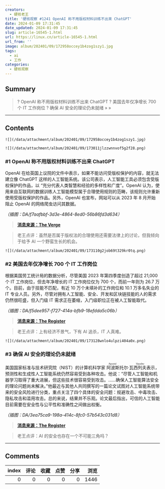 ```yaml
---
creators:
  - 硬核老王
title: '硬核观察 #1241 OpenAI 称不用版权材料训练不出来 ChatGPT'
date: 2024-01-09 17:31:45
date_updated: 2024-01-09 17:31:45
slug: article-16545-1.html
url: https://linux.cn/article-16545-1.html
url_from: ''
image: album/202401/09/172958occey1b4zog1szy1.jpg
tags:
  - ai
  - 工作
categories:
  - 硬核观察
---
```


## Summary

> ? OpenAI 称不用版权材料训练不出来 ChatGPT
> ? 美国去年仅净增长 700 个 IT 工作岗位
> ? 确保 AI 安全的理论仍未就绪
> » 
> »

***

<!-- more -->

## Contents

`![](/data/attachment/album/202401/09/172958occey1b4zog1szy1.jpg)`

`![](/data/attachment/album/202401/09/173011jlzzwnnvof5g2f28.png)`

### #1 OpenAI 称不用版权材料训练不出来 ChatGPT

OpenAI 在给英国上议院的文件中表示，如果不能访问受版权保护的内容，就无法建立像 ChatGPT 这样的人工智能系统。该公司表示，人工智能工具必须包含受版权保护的作品，以 “充分代表人类智慧和经验的多样性和广度”。OpenAI 认为，使用来自互联网的数据训练人工智能模型属于合理使用规则的范畴，该规则允许重新使用受版权保护的作品。另外，OpenAI 也宣布，网站可以从 2023 年 8 月开始阻止 OpenAI 的网络爬虫访问其数据。

*（插图：DA/f7aafbbf-3d3e-4864-8ed0-56b86fd3d634）*

> 
> **[消息来源：The Verge](https://www.theverge.com/2024/1/8/24030283/openai-nyt-lawsuit-fair-use-ai-copyright)**
> 
> 
> 

> 
> 老王点评：虽然是否属于版权法的合理使用还需要法律上的讨论，但我倾向于给予 AI 一个野蛮生长的机会。
> 
> 
> 

`![](/data/attachment/album/202401/09/173110g2job69t329kr0tq.png)`

### #2 美国去年仅净增长 700 个 IT 工作岗位

根据美国劳工统计局的数据分析，尽管美国 2023 年第四季度创造了超过 21,000 个 IT 工作岗位，但去年净增长的 IT 工作岗位仅为 700 个，而前一年则为 26.7 万个。目前，由于技能不匹配，有近 10 万个未填补的工作岗位和 10.1 万多名失业的 IT 专业人员。另外，尽管对拥有人工智能、安全、开发和区块链技能的人的需求仍然很旺盛，但入门级 IT 需求正在萎缩，入门级职位正在被人工智能取代。

*（插图：DA/f5dee957-f727-414a-bfb9-18efdda5c06b）*

> 
> **[消息来源：The Register](https://www.theregister.com/2024/01/08/700_it_jobs_us/)**
> 
> 
> 

> 
> 老王点评：上有经济不景气，下有 AI 追杀，IT 人真难。
> 
> 
> 

`![](/data/attachment/album/202401/09/173128wnlo4ulpzi404a0x.png)`

### #3 确保 AI 安全的理论仍未就绪

美国国家标准与技术研究院（NIST）的计算机科学家 <ruby> 阿波斯托尔·瓦西列夫 <rt>  Apostol Vassilev </rt></ruby> 表示，预测性和生成性人工智能系统仍然容易受到各种攻击。他说：“尽管人工智能和机器学习取得了重大进展，但这些技术很容易受到攻击。……确保人工智能算法安全的理论问题尚未解决。”他最近与其他人共同撰写的一篇论文试图对人工智能系统带来的安全风险进行分类，重点关注了四个具体的安全问题：规避攻击、中毒攻击、隐私攻击和滥用攻击。总的来说，结果并不乐观。论文最后指出，可信的人工智能目前需要在安全性与公平性和准确性之间做出权衡。

*（插图：DA/3ea75ca9-198a-414c-8fc0-57b543c031d8）*

> 
> **[消息来源：The Register](https://www.theregister.com/2024/01/05/nist_ai_security/)**
> 
> 
> 

> 
> 老王点评：AI 的安全也存在一个不可能三角吗？
> 
> 
>

***

## Comments


|   index |   评论 |   收藏 |   点赞 |   分享 |   浏览 |
|--------:|-------:|-------:|-------:|-------:|-------:|
|       0 |      0 |      0 |      0 |      0 |   1446 |
